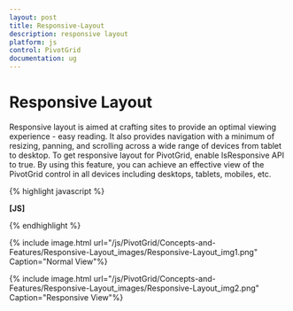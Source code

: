 ```yaml
---
layout: post
title: Responsive-Layout
description: responsive layout
platform: js
control: PivotGrid
documentation: ug
---
```


# Responsive Layout

Responsive layout is aimed at crafting sites to provide an optimal viewing experience - easy reading. It also provides navigation with a minimum of resizing, panning, and scrolling across a wide range of devices from tablet to desktop. To get responsive layout for PivotGrid, enable IsResponsive API to true. By using this feature, you can achieve an effective view of the PivotGrid control in all devices including desktops, tablets, mobiles, etc. 

{% highlight javascript %}

**[JS]**
<script type="text/javascript">
$(function () {
       $("#PivotGrid1").ejPivotGrid({
             url: "../wcf/OLAPService.svc", **isResponsive: true**
       });
});
</script>


{% endhighlight %}



{% include image.html url="/js/PivotGrid/Concepts-and-Features/Responsive-Layout_images/Responsive-Layout_img1.png" Caption="Normal View"%}

{% include image.html url="/js/PivotGrid/Concepts-and-Features/Responsive-Layout_images/Responsive-Layout_img2.png" Caption="Responsive View"%}

